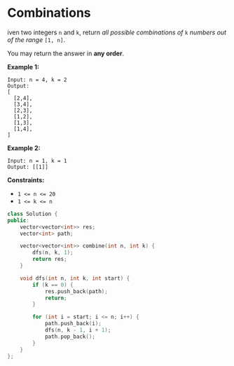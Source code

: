 # Combinations

iven two integers `n` and `k`, return *all possible combinations of* `k` *numbers out of the range* `[1, n]`.

You may return the answer in **any order**.

 

**Example 1:**

```
Input: n = 4, k = 2
Output:
[
  [2,4],
  [3,4],
  [2,3],
  [1,2],
  [1,3],
  [1,4],
]
```

**Example 2:**

```
Input: n = 1, k = 1
Output: [[1]]
```

 

**Constraints:**

- `1 <= n <= 20`
- `1 <= k <= n`

```c++
class Solution {
public:
    vector<vector<int>> res;
    vector<int> path;

    vector<vector<int>> combine(int n, int k) {
        dfs(n, k, 1);
        return res;
    }

    void dfs(int n, int k, int start) {
        if (k == 0) {
            res.push_back(path);
            return;
        }

        for (int i = start; i <= n; i++) {
            path.push_back(i);
            dfs(n, k - 1, i + 1);
            path.pop_back();
        }
    }
};
```

